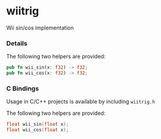 # wiitrig
Wii sin/cos implementation

### Details
The following two helpers are provided:
```rs
pub fn wii_sin(x: f32) -> f32;
pub fn wii_cos(x: f32) -> f32;
```

### C Bindings
Usage in C/C++ projects is available by including `wiitrig.h`

The following two helpers are provided:
```c
float wii_sin(float x);
float wii_cos(float x);
```
